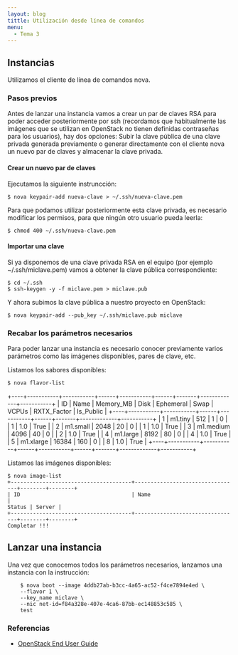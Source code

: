 ```yaml
---
layout: blog
tittle: Utilización desde línea de comandos
menu:
  - Tema 3
---
```


## Instancias

Utilizamos el cliente de línea de comandos nova.

### Pasos previos

Antes de lanzar una instancia vamos a crear un par de claves RSA para poder
acceder posteriormente por ssh (recordamos que habitualmente las imágenes que se
utilizan en OpenStack no tienen definidas contraseñas para los usuarios), hay
dos opciones: Subir la clave pública de una clave privada generada previamente o
generar directamente con el cliente nova un nuevo par de claves y almacenar la
clave privada.

#### Crear un nuevo par de claves

Ejecutamos la siguiente instruncción:

    $ nova keypair-add nueva-clave > ~/.ssh/nueva-clave.pem
	
Para que podamos utilizar posteriormente esta clave privada, es necesario
modificar los permisos, para que ningún otro usuario pueda leerla:

    $ chmod 400 ~/.ssh/nueva-clave.pem
	
#### Importar una clave

Si ya disponemos de una clave privada RSA en el equipo (por ejemplo
~/.ssh/miclave.pem) vamos a obtener la clave pública correspondiente:

    $ cd ~/.ssh
	$ ssh-keygen -y -f miclave.pem > miclave.pub

Y ahora subimos la clave pública a nuestro proyecto en OpenStack:

    $ nova keypair-add --pub_key ~/.ssh/miclave.pub miclave

### Recabar los parámetros necesarios

Para poder lanzar una instancia es necesario conocer previamente varios
parámetros como las imágenes disponibles, pares de clave, etc.

Listamos los sabores disponibles:

    $ nova flavor-list
+----+-----------+-----------+------+-----------+------+-------+-------------+-----------+
| ID | Name      | Memory_MB | Disk | Ephemeral | Swap | VCPUs | RXTX_Factor |
Is_Public |
+----+-----------+-----------+------+-----------+------+-------+-------------+-----------+
| 1  | m1.tiny   | 512       | 1    | 0         |      | 1     | 1.0         |
True      |
| 2  | m1.small  | 2048      | 20   | 0         |      | 1     | 1.0         |
True      |
| 3  | m1.medium | 4096      | 40   | 0         |      | 2     | 1.0         |
True      |
| 4  | m1.large  | 8192      | 80   | 0         |      | 4     | 1.0         |
True      |
| 5  | m1.xlarge | 16384     | 160  | 0         |      | 8     | 1.0         |
True      |
+----+-----------+-----------+------+-----------+------+-------+-------------+-----------+

Listamos las imágenes disponibles:

    $ nova image-list
	+--------------------------------------+---------------------------------+--------+--------+
	| ID                                   | Name                            |
	Status | Server |
	+--------------------------------------+---------------------------------+--------+--------+
	Completar !!!
	
## Lanzar una instancia

Una vez que conocemos todos los parámetros necesarios, lanzamos una instancia
con la instrucción:

        $ nova boot --image 4ddb27ab-b3cc-4a65-ac52-f4ce7894e4ed \
		--flavor 1 \
		--key_name miclave \
		--nic net-id=f84a328e-407e-4ca6-87bb-ec148853c585 \
		test
										

### Referencias

* <a
  href="http://docs.openstack.org/user-guide/content/cli_launch_instances.html">OpenStack
  End User Guide</a>

